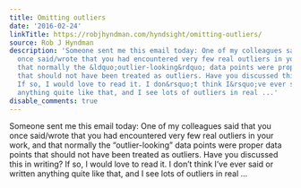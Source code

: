 ```yaml
---
title: Omitting outliers
date: '2016-02-24'
linkTitle: https://robjhyndman.com/hyndsight/omitting-outliers/
source: Rob J Hyndman
description: 'Someone sent me this email today: One of my colleagues said that you
  once said/wrote that you had encountered very few real outliers in your work, and
  that normally the &ldquo;outlier-looking&rdquo; data points were proper data points
  that should not have been treated as outliers. Have you discussed this in writing?
  If so, I would love to read it. I don&rsquo;t think I&rsquo;ve ever said or written
  anything quite like that, and I see lots of outliers in real ...'
disable_comments: true
---
```

Someone sent me this email today: One of my colleagues said that you once said/wrote that you had encountered very few real outliers in your work, and that normally the &ldquo;outlier-looking&rdquo; data points were proper data points that should not have been treated as outliers. Have you discussed this in writing? If so, I would love to read it. I don&rsquo;t think I&rsquo;ve ever said or written anything quite like that, and I see lots of outliers in real ...